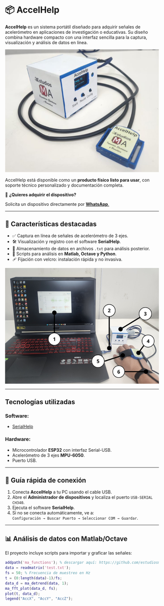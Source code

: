 # 📦 AccelHelp

**AccelHelp** es un sistema portátil diseñado para adquirir señales de acelerómetro en aplicaciones de investigación o educativas. Su diseño combina hardware compacto con una interfaz sencilla para la captura, visualización y análisis de datos en línea.

![Producto](img/Product.png)

AccelHelp está disponible como un **producto físico listo para usar**, con soporte técnico personalizado y documentación completa.

📲 **¿Quieres adquirir el dispositivo?**

Solicita un dispositivo directamente por [**WhatsApp**.](https://wa.me/593979287659?text=Hola%21+Deseo+adquirir+el+dispositivo+%2AAccelHelp)

---

## 🚀 Características destacadas

- ✅ Captura en línea de señales de acelerómetro de 3 ejes.
- 🛠️ Visualización y registro con el software **SerialHelp**.
- 💾 Almacenamiento de datos en archivos `.txt` para análisis posterior.
- 🧪 Scripts para análisis en **Matlab, Octave y Python**.
- 🩹 Fijación con velcro: instalación rápida y no invasiva.

![Sistema](img/System.png)

---

## Tecnologías utilizadas

### Software:
- [SerialHelp](https://github.com/estudiosma/serialhelp)

### Hardware:
- Microcontrolador **ESP32** con interfaz Serial-USB.
- Acelerómetro de 3 ejes **MPU-6050**.
- Puerto USB.

---

## 🔌 Guía rápida de conexión

1. Conecta **AccelHelp** a tu PC usando el cable USB.
2. Abre el **Administrador de dispositivos** y localiza el puerto `USB-SERIAL CH340`.
3. Ejecuta el software **SerialHelp**.
4. Si no se conecta automáticamente, ve a:  
`Configuración → Buscar Puerto → Seleccionar COM → Guardar`.

---

## 📊 Análisis de datos con Matlab/Octave

El proyecto incluye scripts para importar y graficar las señales:

```matlab
addpath('ma_functions'); % descargar aquí: https://github.com/estudiosma/matlab
data = readmatrix('test.txt');
fs = 50; % Frecuencia de muestreo en Hz
t = (0:length(data)-1)/fs;
data_d = ma_detrend(data, 1);
ma_fft_plot(data_d, fs);
plot(t, data_d);
legend("AccX", "AccY", "AccZ");
